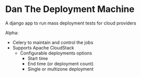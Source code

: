 # Dan The Deployment Machine
A django app to run mass deployment tests for cloud providers

Alpha: 
  * Celery to maintain and control the jobs
  * Supports Apache CloudStack
    * Configurable deployments options
      * Start time
      * End time (or deployment count)
      * Single or multizone deployment